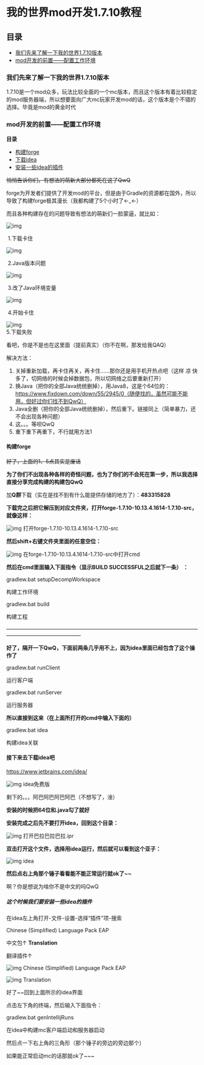 # 我的世界mod开发1.7.10教程

## 目录

- [我们先来了解一下我的世界1.7.10版本](#我们先来了解一下我的世界1.7.10版本)
- [mod开发的前置——配置工作环境](#mod开发的前置——配置工作环境)

### 我们先来了解一下我的世界1.7.10版本

1.7.10是一个mod众多，玩法比较全面的一个mc版本，而且这个版本有着比较稳定的mod服务器端，所以想要面向广大mc玩家开发mod的话，这个版本是个不错的选择。毕竟是mod的黄金时代

### mod开发的前置——配置工作环境

**目录**

- [构建forge](#构建forge)
- [下载idea](#接下来去下载idea吧)
- [安装一些idea的插件](#这个时候我们要安装一些idea的插件)

~~悄悄告诉你们，有想法的萌新大部分都死在这了QwQ~~

forge为开发者们提供了开发mod的平台，但是由于Gradle的资源都在国外，所以导致了构建forge极其漫长（我都构建了5个小时了←_←）

而且各种构建存在的问题导致有想法的萌新们一脸蒙逼，就比如：

![img](https://i0.hdslb.com/bfs/article/3508115fd96d58e0e048f73e96504c6a388db730.png)

​																									1.下载卡住



![img](https://i0.hdslb.com/bfs/article/ea3d5563131867864416a4210992780bc6c23f35.png)

​																								2.Java版本问题



![img](https://i0.hdslb.com/bfs/article/f927ac4f2ae0cb284904c4354f71130e62ef09de.jpg)

​																						3.改了Java环境变量



![img](https://i0.hdslb.com/bfs/article/749babbb30a3ba9048e847a3f60c9df8c393f684.png)

​																								4.开始卡住



![img](https://i0.hdslb.com/bfs/article/b4451d6383c82575f1d23cbb43bce7c1beb8ced1.png)																									
5.下载失败

看吧，你是不是也在这里面（提前真实）（你不在啊，那发给我QAQ）

解决方法：

1. 关掉重新加载，再卡住再关，再卡住......那你还是用手机开热点吧（这样 凉 快多了，切网络的时候会掉数据包，所以切网络之后要重新打开）
2. 换Java（把你的全部Java统统删掉），用Java8，这是个64位的：https://www.fixdown.com/down/55/2945/0（随便找的，虽然可能不能用，但好过你们找不到QwQ）
3. Java全删（把你的全部Java统统删掉），然后重下。链接同上（简单暴力，还不会出现各种问题）
4. 这。。。等呗QwQ
5. 重下重下再重下，不行就用方法1

#### 构建forge

~~好了，上面的1、5点其实是废话~~

**为了你们不出现各种各样的奇怪问题，也为了你们的不会死在第一步，所以我选择直接分享完成构建的构建包QwQ**

加**Q群**下载（实在是找不到有什么能提供存储的地方了）：**483315828**

**下载完之后把它解压到对应文件夹，打开forge-1.7.10-10.13.4.1614-1.7.10-src，就像这样：**

![img](https://i0.hdslb.com/bfs/article/88fb0167be8bfad2f4aefa11698e282a9cf3e0da.png)
打开forge-1.7.10-10.13.4.1614-1.7.10-src

**然后shift+右键文件夹里面的任意空位：**

![img](https://i0.hdslb.com/bfs/article/bc5f6c3ae92803358982a2fa07904744ce9d158f.jpg)
在forge-1.7.10-10.13.4.1614-1.7.10-src中打开cmd

**然后在cmd里面输入下面指令（显示BUILD SUCCESSFUL之后就下一条） ：**

gradlew.bat setupDecompWorkspace

构建工作环境

gradlew.bat build

构建工程

——————————————————————————————————————————————————

**好了，隔开一下QwQ，下面前两条几乎用不上，因为idea里面已经包含了这个操作了**

gradlew.bat runClient

运行客户端

gradlew.bat runServer

运行服务器

**所以直接到这来（在上面所打开的cmd中输入下面的）**

gradlew.bat idea

构建idea关联

#### 接下来去下载idea吧

https://www.jetbrains.com/idea/

![img](https://i0.hdslb.com/bfs/article/7290fac09c505be7aceb1102729b747c493d59d4.png)
idea免费版

剩下的。。。阿巴阿巴阿巴阿巴（不想写了，淦）

**安装的时候把64位和.java勾了就好**

**安装完成之后先不要打开idea，回到这个目录：**

![img](https://i0.hdslb.com/bfs/article/5e48cfe22325bafe4828171dab2bb83127fa86c9.png)
打开巴拉巴拉巴拉.ipr

**双击打开这个文件，选择用idea运行，然后就可以看到这个亚子：**

![img](https://i0.hdslb.com/bfs/article/37f5d3eacd4c64295feb21dc8d19dd97f1e01f9a.png)
idea

**然后点右上角那个锤子看看能不能正常运行就ok了~~**

啊？你是想说为啥你不是中文的吗QwQ

##### **这个时候我们要安装一些idea的插件**

在idea左上角打开-文件-设置-选择“插件”项-搜索

Chinese (Simplified) Language Pack EAP

中文包↑
**Translation**

翻译插件↑



![img](https://i0.hdslb.com/bfs/article/bf02e77a9958b962ae9528a12a494bbb26292d71.png)
Chinese (Simplified) Language Pack EAP



![img](https://i0.hdslb.com/bfs/article/fcb6b2d542907b2b668e8c2e41f8a77c0bb20363.png)
Translation

好了~~回到上面所示的idea界面

点击左下角的终端，然后输入下面指令：

gradlew.bat genIntellijRuns

在idea中构建mc客户端启动和服务器启动

然后点一下右上角的三角形（那个锤子的旁边的旁边那个）

如果能正常启动mc的话那就ok了~~~
